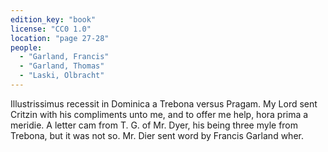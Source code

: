 ```yaml
---
edition_key: "book"
license: "CC0 1.0"
location: "page 27-28"
people:
  - "Garland, Francis"
  - "Garland, Thomas"
  - "Laski, Olbracht"
---
```

Illustrissimus recessit in
Dominica a Trebona versus Pragam. My Lord sent Critzin with
his compliments unto me, and to offer me help, hora prima a
meridie. A letter cam from T. G. of Mr. Dyer, his being three
myle from Trebona, but it was not so. Mr. Dier sent word by
Francis Garland wher.
